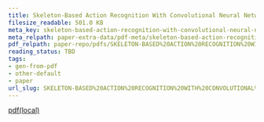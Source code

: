 ```yaml
---
title: Skeleton-Based Action Recognition With Convolutional Neural Networks
filesize_readable: 501.0 KB
meta_key: skeleton-based-action-recognition-with-convolutional-neural-networks
meta_relpath: paper-extra-data/pdf-meta/skeleton-based-action-recognition-with-convolutional-neural-networks.yaml
pdf_relpath: paper-repo/pdfs/SKELETON-BASED%20ACTION%20RECOGNITION%20WITH%20CONVOLUTIONAL%20NEURAL%20NETWORKS.pdf
reading_status: TBD
tags:
- gen-from-pdf
- other-default
- paper
url_slug: SKELETON-BASED%20ACTION%20RECOGNITION%20WITH%20CONVOLUTIONAL%20NEURAL%20NETWORKS
---
```


[pdf(local)](../../paper-repo/pdfs/SKELETON-BASED%20ACTION%20RECOGNITION%20WITH%20CONVOLUTIONAL%20NEURAL%20NETWORKS.pdf)
